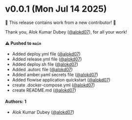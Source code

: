 # v0.0.1 (Mon Jul 14 2025)

:tada: This release contains work from a new contributor! :tada:

Thank you, Alok Kumar Dubey ([@alokd07](https://github.com/alokd07)), for all your work!

#### ⚠️ Pushed to `main`

- Added deploy.yml file ([@alokd07](https://github.com/alokd07))
- Added release.yml file ([@alokd07](https://github.com/alokd07))
- Added deploy.sh file ([@alokd07](https://github.com/alokd07))
- Added .autorc file ([@alokd07](https://github.com/alokd07))
- Added amber.yaml secrets file ([@alokd07](https://github.com/alokd07))
- Added flowise application quickstart ([@alokd07](https://github.com/alokd07))
- create .docker-compose.yml ([@alokd07](https://github.com/alokd07))
- create README.md ([@alokd07](https://github.com/alokd07))

#### Authors: 1

- Alok Kumar Dubey ([@alokd07](https://github.com/alokd07))
